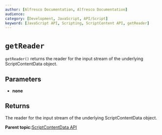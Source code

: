 ```yaml
---
author: [Alfresco Documentation, Alfresco Documentation]
audience: 
category: [Development, JavaScript, API/Script]
keyword: [JavaScript API, Scripting, ScriptContent API, getReader]
---
```


# `getReader`

`getReader()` returns the reader for the input stream of the underlying ScriptContentData object.

## Parameters

-   **none**

## Returns

The reader for the input stream of the underlying ScriptContentData object.

**Parent topic:**[ScriptContentData API](../references/API-JS-ScriptContentData.md)

